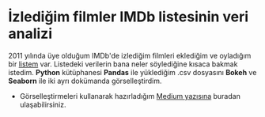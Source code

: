 # İzlediğim filmler IMDb listesinin veri analizi

2011 yılında üye olduğum IMDb'de izlediğim filmleri eklediğim ve oyladığım bir [listem](https://www.imdb.com/list/ls003368018/) var. Listedeki verilerin bana neler söylediğine kısaca bakmak istedim. **Python** kütüphanesi **Pandas** ile yüklediğim .csv dosyasını **Bokeh** ve **Seaborn** ile iki ayrı dokümanda görselleştirdim.

- Görselleştirmeleri kullanarak hazırladığım [Medium yazısına](https://bekirarslan.medium.com/izledigim-filmler-verisi-ne-soyluyor-python-ile-veri-analizi-91a11e8dc2cd) buradan ulaşabilirsiniz.